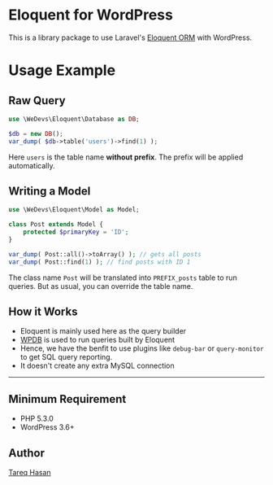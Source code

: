 # Eloquent for WordPress

This is a library package to use Laravel's [Eloquent ORM](http://laravel.com/docs/5.0/eloquent) with WordPress.

# Usage Example

## Raw Query

```php
use \WeDevs\Eloquent\Database as DB;

$db = new DB();
var_dump( $db->table('users')->find(1) );
```

Here `users` is the table name **without prefix**. The prefix will be applied automatically.

## Writing a Model

```php
use \WeDevs\Eloquent\Model as Model;

class Post extends Model {
    protected $primaryKey = 'ID';
}

var_dump( Post::all()->toArray() ); // gets all posts
var_dump( Post::find(1) ); // find posts with ID 1
```

The class name `Post` will be translated into `PREFIX_posts` table to run queries. But as usual, you can override the table name.

## How it Works

 - Eloquent is mainly used here as the query builder
 - [WPDB](http://codex.wordpress.org/Class_Reference/wpdb) is used to run queries built by Eloquent
 - Hence, we have the benfit to use plugins like `debug-bar` or `query-monitor` to get SQL query reporting.
 - It doesn't create any extra MySQL connection


---

## Minimum Requirement
 - PHP 5.3.0
 - WordPress 3.6+

## Author
[Tareq Hasan](http://tareq.wedevs.com)